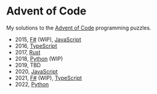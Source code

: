 # Advent of Code

My solutions to the [Advent of Code](https://adventofcode.com) programming puzzles.

- 2015, [F#](./2015/fsharp/solutions) (WIP), [JavaScript](./2015/javascript)
- 2016, [TypeScript](./2016/typescript/solutions)
- 2017, [Rust](./2017/rust/solutions)
- 2018, [Python](./2018/python/solutions) (WIP)
- 2019, TBD
- 2020, [JavaScript](./2020/javascript)
- 2021, [F#](./2021/fsharp/solutions) (WIP), [TypeScript](./2021/typescript/solutions)
- 2022, [Python](./2022/python/solutions)
